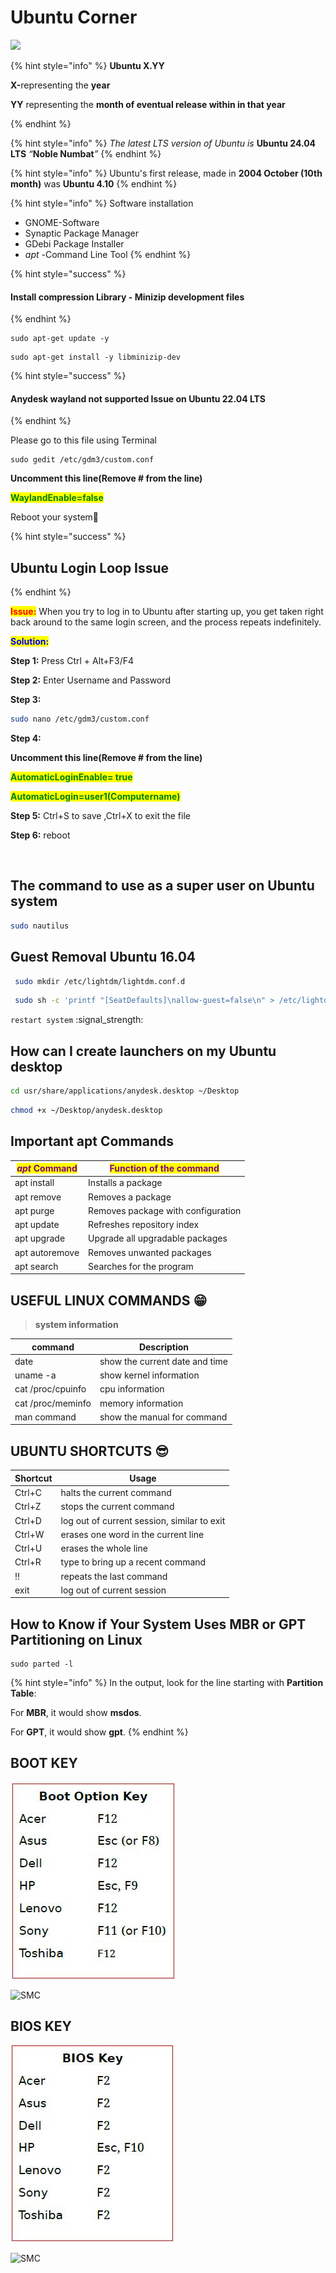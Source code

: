 # Ubuntu Corner

![](https://i.ytimg.com/vi/9DHUyz54flA/mqdefault.jpg)

{% hint style="info" %}
**Ubuntu X.YY**

**X-**&#x72;epresenting the **year**

**YY** representing the **month of eventual release within in that year**


{% endhint %}

{% hint style="info" %}
_The latest LTS version of Ubuntu is_ **Ubuntu 24.04 LTS** _“_**Noble Numbat**_”_
{% endhint %}

{% hint style="info" %}
Ubuntu's first release, made in **2004 October (10th month)** was **Ubuntu 4.10**
{% endhint %}

{% hint style="info" %}
Software installation

* GNOME-Software
* Synaptic Package Manager
* GDebi Package Installer
* _apt -_&#x43;ommand Line Tool
{% endhint %}

{% hint style="success" %}
#### Install compression Library - Minizip development files
{% endhint %}

```
sudo apt-get update -y
```

```
sudo apt-get install -y libminizip-dev
```

{% hint style="success" %}
#### Anydesk wayland not supported  Issue on Ubuntu 22.04 LTS
{% endhint %}

Please go to this file using Terminal

```shell
sudo gedit /etc/gdm3/custom.conf
```

**Uncomment this line(Remove # from the line)**

<mark style="color:green;">**WaylandEnable=false**</mark>

Reboot your system:bookmark:

{% hint style="success" %}
## Ubuntu Login Loop Issue
{% endhint %}

<mark style="color:red;">**Issue:**</mark> When you try to log in to Ubuntu after starting up, you get taken right back around to the same login screen, and the process repeats indefinitely.

<mark style="color:blue;">**Solution:**</mark>

**Step 1:** Press Ctrl + Alt+F3/F4

**Step 2:** Enter Username and Password&#x20;

**Step 3:**

```bash
sudo nano /etc/gdm3/custom.conf
```

**Step 4:**

**Uncomment this line(Remove # from the line)**

<mark style="color:green;">**AutomaticLoginEnable= true**</mark>     &#x20;

<mark style="color:green;">**AutomaticLogin=user1(Computername)**</mark>

**Step 5:** Ctrl+S to save ,Ctrl+X to exit the file&#x20;

**Step 6:** reboot

<div align="left"><img src="https://img.shields.io/badge/courtesy-ITMMLP-643843" alt=""></div>

## **The command to use as a super user on Ubuntu system**

```bash
sudo nautilus
```

## &#x20;**Guest Removal Ubuntu 16.04**

```bash
 sudo mkdir /etc/lightdm/lightdm.conf.d
```



```bash
 sudo sh -c 'printf "[SeatDefaults]\nallow-guest=false\n" > /etc/lightdm/lightdm.conf.d/50-no-guest.conf'
```

`restart system` :signal\_strength:&#x20;

## How can I create launchers on my Ubuntu desktop

```bash
cd usr/share/applications/anydesk.desktop ~/Desktop
```

```bash
chmod +x ~/Desktop/anydesk.desktop
```

## Important apt Commands

| _<mark style="color:purple;">**apt**</mark>_<mark style="color:purple;">**&#x20;**</mark><mark style="color:purple;">**Command**</mark> | <mark style="color:purple;">**Function of the command**</mark> |
| --------------------------------------------------------------------------------------------------------------------------------------- | -------------------------------------------------------------- |
| apt install                                                                                                                             | Installs a package                                             |
| apt remove                                                                                                                              | Removes a package                                              |
| apt purge                                                                                                                               | Removes package with configuration                             |
| apt update                                                                                                                              | Refreshes repository index                                     |
| apt upgrade                                                                                                                             | Upgrade all upgradable packages                                |
| apt autoremove                                                                                                                          | Removes unwanted packages                                      |
| apt search                                                                                                                              | Searches for the program                                       |

## USEFUL LINUX COMMANDS :grin:&#x20;

> **system information**

| **command**       | **Description**                |
| ----------------- | ------------------------------ |
| date              | show the current date and time |
| uname -a          |  show kernel information       |
| cat /proc/cpuinfo |  cpu information               |
| cat /proc/meminfo | memory information             |
| man command       | show the manual for command    |

## UBUNTU SHORTCUTS :sunglasses:&#x20;

| **Shortcut** | **Usage**                                   |
| ------------ | ------------------------------------------- |
| Ctrl+C       | halts the current command                   |
| Ctrl+Z       | stops the current command                   |
| Ctrl+D       | log out of current session, similar to exit |
| Ctrl+W       | erases one word in the current line         |
| Ctrl+U       | erases the whole line                       |
| Ctrl+R       |  type to bring up a recent command          |
| !!           | repeats the last command                    |
| exit         | log out of current session                  |

## How to Know if Your System Uses MBR or GPT Partitioning on  Linux

```
sudo parted -l
```

{% hint style="info" %}
&#x20;In the output, look for the line starting with **Partition Table**:

&#x20;For **MBR**, it would show **msdos**.

&#x20;For **GPT**, it would show **gpt**.
{% endhint %}

## BOOT KEY

![](../.gitbook/assets/boot.JPG)

![SMC](https://img.shields.io/badge/%20courtesy-KITE-120078)

## BIOS KEY

![](../.gitbook/assets/bios.JPG)

![SMC](https://img.shields.io/badge/%20courtesy-KITE-120078)
